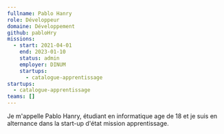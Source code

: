 ```yaml
---
fullname: Pablo Hanry
role: Développeur
domaine: Développement
github: pabloHry
missions:
  - start: 2021-04-01
    end: 2023-01-10
    status: admin
    employer: DINUM
    startups:
      - catalogue-apprentissage
startups:
  - catalogue-apprentissage
teams: []
---
```

Je m'appelle Pablo Hanry, étudiant en informatique age de 18 et je suis en alternance dans la start-up d'état mission apprentissage.
